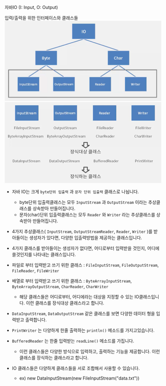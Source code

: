 자바IO (I: Input, O: Output)

입력/출력을 위한 인터페이스와 클래스들
![참고1](../../docs/images/io.png)
![참고1](../../docs/images/io(1).png)


- 자바 IO는 크게 `byte단위 입출력` 과 `문자 단위 입출력` 클래스로 나뉩니다.
  - byte단위 입출력클래스는 모두 `InputStream` 과 `OutputStream` 이라는 추상클래스를 상속받아 만들어집니다.
  - 문자(char)단위 입출력클래스는 모두 `Reader` 와 `Writer` 라는 추상클래스를 상속받아 만들어집니다.
- 4가지 추상클래스( `InputStream`, `OutputStreamReader`, `Reader`, `Writer` )를 받아들이는 생성자가 있다면, 다양한 입출력방법을 제공하는 클래스입니다.


- 4가지 클래스를 받아들이는 생성자가 없다면, 어디로부터 입력받을 것인지, 어디에 쓸것인지를 나타내는 클래스입니다.
- 파일로 부터 입력받고 쓰기 위한 클래스 : `FileInputStream`, `FileOutputStream`, `FileReader`, `FileWriter`
- 배열로 부터 입력받고 쓰기 위한 클래스 : `ByteArrayInputStream`, `ByteArrayOutputStream`, `CharReader`, `CharWriter`
  - 해당 클래스들은 어디로부터, 어디에라는 대상을 지정할 수 있는 IO클래스입니다. 이런 클래스를 장식대상 클래스라고 합니다. 


- `DataInputStream`, `DataOutputStream` 같은 클래스를 보면 다양한 데이터 형을 입력받고 출력합니다.
- `PrintWriter` 는 다양하게 한줄 출력하는 `println()` 메소드를 가지고있습니다.
- `BufferedReader` 는 한줄 입력받는 `readLine()` 메소드를 가집니다.
  - 이런 클래스들은 다양한 방식으로 입력하고, 출력하는 기능을 제공합니다. 이런 클래스를 장식하는 클래스라고 합니다.
- IO 클래스들은 다양하게 클래스들을 서로 조합해서 사용할 수 있습니다.
  - ex) new DataInputStream(new FileInputStream("data.txt")) 


